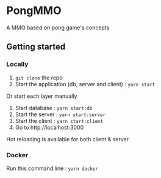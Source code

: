# PongMMO

A MMO based on pong game's concepts

## Getting started
### Locally
1. `git clone` the repo
1. Start the application (db, server and client) : `yarn start`

Or start each layer manually
1. Start database : `yarn start:db`
1. Start the server : `yarn start:server`
1. Start the client : `yarn start:client`
1. Go to http://localhost:3000

Hot reloading is available for both client & server.

### Docker
Run this command line : `yarn docker`
